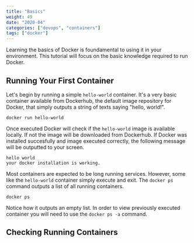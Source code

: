 ```yaml
---
title: "Basics"
weight: 49
date: "2020-04"
categories: ["devops", "containers"]
tags: ["docker"]
---
```


Learning the basics of Docker is foundamental to using it in your environment. This tutorial will focus on the basic knowledge required to run Docker.

## Running Your First Container

Let's begin by running a simple `hello-world` container. It's a very basic container available from Dockerhub, the default image repository for Docker, that simply outputs a string of texts saying "hello, world!".

```shell
docker run hello-world
```

Once executed Docker will check if the `hello-world` image is available locally. If not the image will be downloaded from Dockerhub. If Docker was installed succesfully and image executed correctly, the following message will be outputted to your screen.

```shell
hello world
your docker installation is working.
```

Most containers are expected to be long running services. However, some like the `hello-world` container simply execute and exit. The `docker ps` command outputs a list of all running containers.

```shell
docker ps
```

Notice how it outputs an empty list. In order to view previously executed container you will need to use the `docker ps -a` command.


## Checking Running Containers



